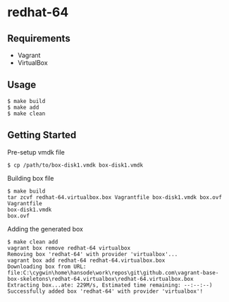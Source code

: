 redhat-64
=========

Requirements
------------

+ Vagrant
+ VirtualBox

Usage
-----

```
$ make build
$ make add
$ make clean
```

Getting Started
---------------

Pre-setup vmdk file

```
$ cp /path/to/box-disk1.vmdk box-disk1.vmdk
```

Building box file

```
$ make build
tar zcvf redhat-64.virtualbox.box Vagrantfile box-disk1.vmdk box.ovf
Vagrantfile
box-disk1.vmdk
box.ovf
```

Adding the generated box

```
$ make clean add
vagrant box remove redhat-64 virtualbox
Removing box 'redhat-64' with provider 'virtualbox'...
vagrant box add redhat-64 redhat-64.virtualbox.box
Downloading box from URL: file:C:\cygwin\home\hansode\work\repos\git\github.com\vagrant-base-box-skeletons\redhat-64.virtualbox\redhat-64.virtualbox.box
Extracting box...ate: 229M/s, Estimated time remaining: --:--:--)
Successfully added box 'redhat-64' with provider 'virtualbox'!
```
